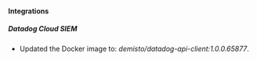 #### Integrations
##### Datadog Cloud SIEM
- Updated the Docker image to: *demisto/datadog-api-client:1.0.0.65877*.
